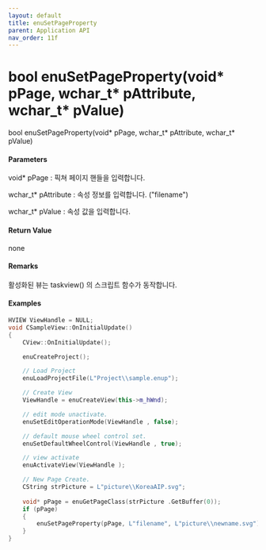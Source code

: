 ```yaml
---
layout: default
title: enuSetPageProperty
parent: Application API
nav_order: 11f
---
```

# bool enuSetPageProperty\(void\* pPage, wchar\_t\* pAttribute, wchar\_t\* pValue\)

bool enuSetPageProperty\(void\* pPage, wchar\_t\* pAttribute, wchar\_t\* pValue\)

#### Parameters

void\* pPage : 픽쳐 페이지 핸들을 입력합니다.

wchar\_t\* pAttribute : 속성 정보를 입력합니다. \("filename"\)

wchar\_t\* pValue : 속성 값을 입력합니다.



#### Return Value

none

#### Remarks

활성화된 뷰는 taskview\(\) 의 스크립트 함수가 동작합니다.

#### Examples

```cpp
HVIEW ViewHandle = NULL; 
void CSampleView::OnInitialUpdate() 
{ 
    CView::OnInitialUpdate(); 

    enuCreateProject(); 

    // Load Project
    enuLoadProjectFile(L"Project\\sample.enup"); 

    // Create View
    ViewHandle = enuCreateView(this->m_hWnd); 

    // edit mode unactivate.
    enuSetEditOperationMode(ViewHandle , false);

    // default mouse wheel control set.
    enuSetDefaultWheelControl(ViewHandle , true);

    // view activate
    enuActivateView(ViewHandle );

    // New Page Create. 
    CString strPicture = L"picture\\KoreaAIP.svg"; 
    
    void* pPage = enuGetPageClass(strPicture .GetBuffer(0));
    if (pPage)
    {
        enuSetPageProperty(pPage, L"filename", L"picture\\newname.svg");
    }
}
```



